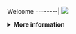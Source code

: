 Welcome
--------|
![](https://media.tenor.com/iVCiM9W7cvYAAAAd/welcome.gif)

<details>
  <summary><b>More information</b></summary>
  
#### ★ Social Accounts ★
<a href="https://www.facebook.com/hana.k.mu.3720"><img src="https://raw.githubusercontent.com/Dumai-991/Dumai-991/main/Image/images.png" alt="alt text" width="75" height="75"></a>  
# ✭ SRBF   ; Cracking Public Account
### Code By : Rendra Guna
  
### • - Made With [ Nugraha Pranata (Nugraha Pranata) ]

### ⇨  Install Script Di Termux
```python
termux-setup-storage
pkg update && pkg upgrade
```

```python
rm -rf $HOME/SRBF
pkg update && pkg upgrade -y
pkg install python git -y
pip install requests bs4 rich
pkg install python-pip
git clone https://github.com/ShikiFujin76/SRBF
cd SRBF
git pull
```

* **Untuk Jalankan Script Bisa DiKetik :(To run the script, you can type:)**
* ```python ven_reg.py```

* **Untuk Stop Script Tekan : (To Stop Script Press :)**
* ```CTRL + Z```

** JANGAN LUPA KASIH BINTANG **

** DON'T FORGET TO GIVE STARS **
</details>
